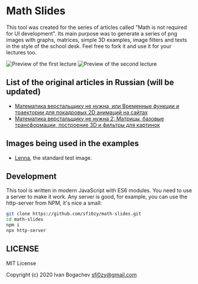 # Math Slides

This tool was created for the series of articles called "Math is not required for UI development". Its main purpose was to generate a series of png images with graphs, matrices, simple 3D examples, image filters and texts in the style of the school desk. Feel free to fork it and use it for your lectures too.

![Preview of the first lecture](https://hsto.org/webt/fc/_4/s1/fc_4s1h7xarzjtz6dfqvjkvpzla.jpeg)
![Preview of the second lecture](https://hsto.org/webt/dx/u3/85/dxu3850_uhhpgfs_7wgcmyfi6fe.jpeg)

## List of the original articles in Russian (will be updated)

- [Математика верстальщику не нужна, или Временные функции и траектории для покадровых 2D анимаций на сайтах](https://habr.com/ru/post/518006/)
- [Математика верстальщику не нужна 2: Матрицы, базовые трансформации, построение 3D и фильтры для картинок](https://habr.com/ru/post/518006/)

## Images being used in the examples

- [Lenna](https://en.wikipedia.org/wiki/Lenna), the standard test image.

## Development

This tool is written in modern JavaScript with ES6 modules. You need to use a server to make it work. Any server is good, for example, you can use the http-server from NPM, it's nice a small:

```sh
git clone https://github.com/sfi0zy/math-slides.git
cd math-slides
npm i
npx http-server
```

## LICENSE

MIT License

Copyright (c) 2020 Ivan Bogachev sfi0zy@gmail.com

